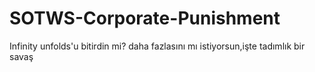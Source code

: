 # SOTWS-Corporate-Punishment
Infinity unfolds'u bitirdin mi? daha fazlasını mı istiyorsun,işte tadımlık bir savaş
